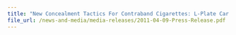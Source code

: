 ```yaml
---
title: "New Concealment Tactics For Contraband Cigarettes: L-Plate Car And ‘Smoking’ Plants 9 Men and 1 Ex-Customs Offender Arrested In Latest Geylang Raid" 
file_url: /news-and-media/media-releases/2011-04-09-Press-Release.pdf
---
```


